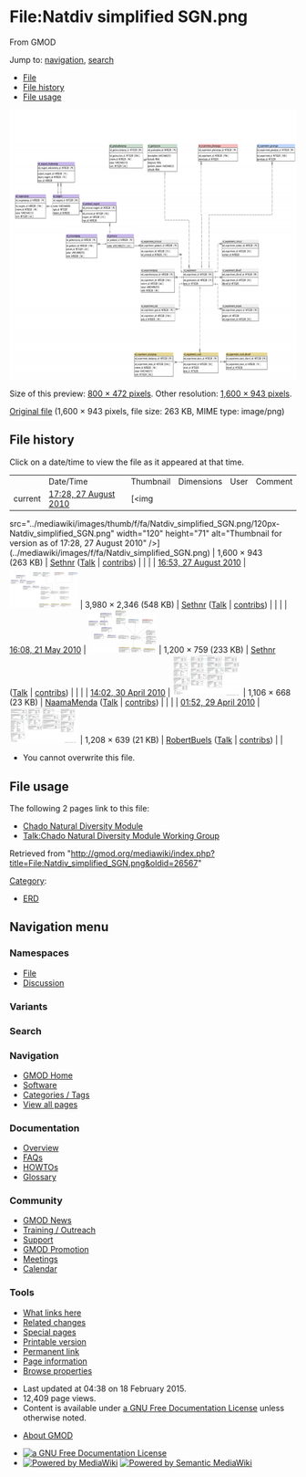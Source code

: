 <div id="mw-page-base" class="noprint">

</div>

<div id="mw-head-base" class="noprint">

</div>

<div id="content" class="mw-body" role="main">

<span id="top"></span>

<div id="mw-js-message" style="display:none;">

</div>



# <span dir="auto">File:Natdiv simplified SGN.png</span>

<div id="bodyContent">

<div id="siteSub">

From GMOD

</div>

<div id="contentSub">

</div>

<div id="jump-to-nav" class="mw-jump">

Jump to: [navigation](#mw-navigation), [search](#p-search)

</div>

<div id="mw-content-text">

- [File](#file)
- [File history](#filehistory)
- [File usage](#filelinks)

<div id="file" class="fullImageLink">

[<img
src="../mediawiki/images/thumb/f/fa/Natdiv_simplified_SGN.png/800px-Natdiv_simplified_SGN.png"
srcset="../mediawiki/images/thumb/f/fa/Natdiv_simplified_SGN.png/1200px-Natdiv_simplified_SGN.png 1.5x, ../mediawiki/images/f/fa/Natdiv_simplified_SGN.png 2x"
width="800" height="472" alt="File:Natdiv simplified SGN.png" />](../mediawiki/images/f/fa/Natdiv_simplified_SGN.png)

<div class="mw-filepage-resolutioninfo">

Size of this preview: <a
href="../mediawiki/images/thumb/f/fa/Natdiv_simplified_SGN.png/800px-Natdiv_simplified_SGN.png"
class="mw-thumbnail-link">800 × 472 pixels</a>.
<span class="mw-filepage-other-resolutions">Other resolution:
<a href="../mediawiki/images/f/fa/Natdiv_simplified_SGN.png"
class="mw-thumbnail-link">1,600 × 943 pixels</a>.</span>

</div>

</div>

<div class="fullMedia">

<a href="../mediawiki/images/f/fa/Natdiv_simplified_SGN.png"
class="internal" title="Natdiv simplified SGN.png">Original file</a>
‎<span class="fileInfo">(1,600 × 943 pixels, file size: 263 KB, MIME
type: image/png)</span>

</div>

<div id="mw-imagepage-content" class="mw-content-ltr" lang="en"
dir="ltr">

</div>

## File history

<div id="mw-imagepage-section-filehistory">

Click on a date/time to view the file as it appeared at that time.

|  |  |  |  |  |  |
|----|----|----|----|----|----|
|  | Date/Time | Thumbnail | Dimensions | User | Comment |
| current | [17:28, 27 August 2010](../mediawiki/images/f/fa/Natdiv_simplified_SGN.png) | [<img
src="../mediawiki/images/thumb/f/fa/Natdiv_simplified_SGN.png/120px-Natdiv_simplified_SGN.png"
width="120" height="71"
alt="Thumbnail for version as of 17:28, 27 August 2010" />](../mediawiki/images/f/fa/Natdiv_simplified_SGN.png) | 1,600 × 943 <span style="white-space: nowrap;">(263 KB)</span> | <a
href="http://gmod.org/mediawiki/index.php?title=User:Sethnr&amp;action=edit&amp;redlink=1"
class="new mw-userlink"
title="User:Sethnr (page does not exist)">Sethnr</a> <span style="white-space: nowrap;"> <span class="mw-usertoollinks">(<a
href="http://gmod.org/mediawiki/index.php?title=User_talk:Sethnr&amp;action=edit&amp;redlink=1"
class="new" title="User talk:Sethnr (page does not exist)">Talk</a> \| [contribs](Special:Contributions/Sethnr "Special:Contributions/Sethnr"))</span></span> |  |
|  | [16:53, 27 August 2010](../mediawiki/images/archive/f/fa/20100827172830!Natdiv_simplified_SGN.png) | [<img
src="../mediawiki/images/thumb/archive/f/fa/20100827172830!Natdiv_simplified_SGN.png/120px-Natdiv_simplified_SGN.png"
width="120" height="71"
alt="Thumbnail for version as of 16:53, 27 August 2010" />](../mediawiki/images/archive/f/fa/20100827172830!Natdiv_simplified_SGN.png) | 3,980 × 2,346 <span style="white-space: nowrap;">(548 KB)</span> | <a
href="http://gmod.org/mediawiki/index.php?title=User:Sethnr&amp;action=edit&amp;redlink=1"
class="new mw-userlink"
title="User:Sethnr (page does not exist)">Sethnr</a> <span style="white-space: nowrap;"> <span class="mw-usertoollinks">(<a
href="http://gmod.org/mediawiki/index.php?title=User_talk:Sethnr&amp;action=edit&amp;redlink=1"
class="new" title="User talk:Sethnr (page does not exist)">Talk</a> \| [contribs](Special:Contributions/Sethnr "Special:Contributions/Sethnr"))</span></span> |  |
|  | [16:08, 21 May 2010](../mediawiki/images/archive/f/fa/20100827165349!Natdiv_simplified_SGN.png) | [<img
src="../mediawiki/images/thumb/archive/f/fa/20100827165349!Natdiv_simplified_SGN.png/120px-Natdiv_simplified_SGN.png"
width="120" height="76"
alt="Thumbnail for version as of 16:08, 21 May 2010" />](../mediawiki/images/archive/f/fa/20100827165349!Natdiv_simplified_SGN.png) | 1,200 × 759 <span style="white-space: nowrap;">(233 KB)</span> | <a
href="http://gmod.org/mediawiki/index.php?title=User:Sethnr&amp;action=edit&amp;redlink=1"
class="new mw-userlink"
title="User:Sethnr (page does not exist)">Sethnr</a> <span style="white-space: nowrap;"> <span class="mw-usertoollinks">(<a
href="http://gmod.org/mediawiki/index.php?title=User_talk:Sethnr&amp;action=edit&amp;redlink=1"
class="new" title="User talk:Sethnr (page does not exist)">Talk</a> \| [contribs](Special:Contributions/Sethnr "Special:Contributions/Sethnr"))</span></span> |  |
|  | [14:02, 30 April 2010](../mediawiki/images/archive/f/fa/20100521160840!Natdiv_simplified_SGN.png) | [<img
src="../mediawiki/images/thumb/archive/f/fa/20100521160840!Natdiv_simplified_SGN.png/120px-Natdiv_simplified_SGN.png"
width="120" height="72"
alt="Thumbnail for version as of 14:02, 30 April 2010" />](../mediawiki/images/archive/f/fa/20100521160840!Natdiv_simplified_SGN.png) | 1,106 × 668 <span style="white-space: nowrap;">(23 KB)</span> | <a href="User:NaamaMenda" class="mw-userlink"
title="User:NaamaMenda">NaamaMenda</a> <span style="white-space: nowrap;"> <span class="mw-usertoollinks">(<a
href="http://gmod.org/mediawiki/index.php?title=User_talk:NaamaMenda&amp;action=edit&amp;redlink=1"
class="new" title="User talk:NaamaMenda (page does not exist)">Talk</a> \| [contribs](Special:Contributions/NaamaMenda "Special:Contributions/NaamaMenda"))</span></span> |  |
|  | [01:52, 29 April 2010](../mediawiki/images/archive/f/fa/20100430140229!Natdiv_simplified_SGN.png) | [<img
src="../mediawiki/images/thumb/archive/f/fa/20100430140229!Natdiv_simplified_SGN.png/120px-Natdiv_simplified_SGN.png"
width="120" height="63"
alt="Thumbnail for version as of 01:52, 29 April 2010" />](../mediawiki/images/archive/f/fa/20100430140229!Natdiv_simplified_SGN.png) | 1,208 × 639 <span style="white-space: nowrap;">(21 KB)</span> | <a href="User:RobertBuels" class="mw-userlink"
title="User:RobertBuels">RobertBuels</a> <span style="white-space: nowrap;"> <span class="mw-usertoollinks">([Talk](User_talk:RobertBuels "User talk:RobertBuels") \| [contribs](Special:Contributions/RobertBuels "Special:Contributions/RobertBuels"))</span></span> |  |

</div>

- <span id="mw-imagepage-upload-disallowed">You cannot overwrite this
  file.</span>

## File usage

<div id="mw-imagepage-section-linkstoimage">

The following 2 pages link to this file:

- [Chado Natural Diversity
  Module](Chado_Natural_Diversity_Module.1 "Chado Natural Diversity Module")
- [Talk:Chado Natural Diversity Module Working
  Group](Talk:Chado_Natural_Diversity_Module_Working_Group "Talk:Chado Natural Diversity Module Working Group")

</div>

</div>

<div class="printfooter">

Retrieved from
"<http://gmod.org/mediawiki/index.php?title=File:Natdiv_simplified_SGN.png&oldid=26567>"

</div>

<div id="catlinks" class="catlinks">

<div id="mw-normal-catlinks" class="mw-normal-catlinks">

[Category](Special:Categories "Special:Categories"):

- [ERD](Category:ERD "Category:ERD")

</div>

</div>

<div class="visualClear">

</div>

</div>

</div>

<div id="mw-navigation">

## Navigation menu

<div id="mw-head">



<div id="left-navigation">

<div id="p-namespaces" class="vectorTabs" role="navigation"
aria-labelledby="p-namespaces-label">

### Namespaces

- <span id="ca-nstab-image"><a href="File:Natdiv_simplified_SGN.png" accesskey="c"
  title="View the file page [c]">File</a></span>
- <span id="ca-talk"><a
  href="http://gmod.org/mediawiki/index.php?title=File_talk:Natdiv_simplified_SGN.png&amp;action=edit&amp;redlink=1"
  accesskey="t"
  title="Discussion about the content page [t]">Discussion</a></span>

</div>

<div id="p-variants" class="vectorMenu emptyPortlet" role="navigation"
aria-labelledby="p-variants-label">

### 

### Variants[](#)

<div class="menu">

</div>

</div>

</div>

<div id="right-navigation">





</div>

<div id="p-search" role="search">

### Search

<div id="simpleSearch">

</div>

</div>

</div>

</div>

<div id="mw-panel">

<div id="p-logo" role="banner">

<a href="Main_Page"
style="background-image: url(../images/GMOD-cogs.png);"
title="Visit the main page"></a>

</div>

<div id="p-Navigation" class="portal" role="navigation"
aria-labelledby="p-Navigation-label">

### Navigation

<div class="body">

- <span id="n-GMOD-Home">[GMOD Home](Main_Page)</span>
- <span id="n-Software">[Software](GMOD_Components)</span>
- <span id="n-Categories-.2F-Tags">[Categories /
  Tags](Categories)</span>
- <span id="n-View-all-pages">[View all pages](Special:AllPages)</span>

</div>

</div>

<div id="p-Documentation" class="portal" role="navigation"
aria-labelledby="p-Documentation-label">

### Documentation

<div class="body">

- <span id="n-Overview">[Overview](Overview)</span>
- <span id="n-FAQs">[FAQs](Category:FAQ)</span>
- <span id="n-HOWTOs">[HOWTOs](Category:HOWTO)</span>
- <span id="n-Glossary">[Glossary](Glossary)</span>

</div>

</div>

<div id="p-Community" class="portal" role="navigation"
aria-labelledby="p-Community-label">

### Community

<div class="body">

- <span id="n-GMOD-News">[GMOD News](GMOD_News)</span>
- <span id="n-Training-.2F-Outreach">[Training /
  Outreach](Training_and_Outreach)</span>
- <span id="n-Support">[Support](Support)</span>
- <span id="n-GMOD-Promotion">[GMOD Promotion](GMOD_Promotion)</span>
- <span id="n-Meetings">[Meetings](Meetings)</span>
- <span id="n-Calendar">[Calendar](Calendar)</span>

</div>

</div>

<div id="p-tb" class="portal" role="navigation"
aria-labelledby="p-tb-label">

### Tools

<div class="body">

- <span id="t-whatlinkshere"><a href="Special:WhatLinksHere/File:Natdiv_simplified_SGN.png"
  accesskey="j" title="A list of all wiki pages that link here [j]">What
  links here</a></span>
- <span id="t-recentchangeslinked"><a href="Special:RecentChangesLinked/File:Natdiv_simplified_SGN.png"
  accesskey="k"
  title="Recent changes in pages linked from this page [k]">Related
  changes</a></span>
- <span id="t-specialpages"><a href="Special:SpecialPages" accesskey="q"
  title="A list of all special pages [q]">Special pages</a></span>
- <span id="t-print"><a
  href="http://gmod.org/mediawiki/index.php?title=File:Natdiv_simplified_SGN.png&amp;printable=yes"
  rel="alternate" accesskey="p"
  title="Printable version of this page [p]">Printable version</a></span>
- <span id="t-permalink">[Permanent
  link](http://gmod.org/mediawiki/index.php?title=File:Natdiv_simplified_SGN.png&oldid=26567 "Permanent link to this revision of the page")</span>
- <span id="t-info">[Page
  information](http://gmod.org/mediawiki/index.php?title=File:Natdiv_simplified_SGN.png&action=info)</span>
- <span id="t-smwbrowselink"><a href="Special:Browse/File:Natdiv_simplified_SGN.png"
  rel="smw-browse">Browse properties</a></span>

</div>

</div>

</div>

</div>

<div id="footer" role="contentinfo">

- <span id="footer-info-lastmod">Last updated at 04:38 on 18 February
  2015.</span>
- <span id="footer-info-viewcount">12,409 page views.</span>
- <span id="footer-info-copyright">Content is available under
  <a href="http://www.gnu.org/licenses/fdl-1.3.html" class="external"
  rel="nofollow">a GNU Free Documentation License</a> unless otherwise
  noted.</span>

<!-- -->

- <span id="footer-places-about">[About
  GMOD](GMOD:About "GMOD:About")</span>

<!-- -->

- <span id="footer-copyrightico">[<img src="http://www.gnu.org/graphics/gfdl-logo-small.png" width="88"
  height="31" alt="a GNU Free Documentation License" />](http://www.gnu.org/licenses/fdl-1.3.html)</span>
- <span id="footer-poweredbyico">[<img
  src="../mediawiki/skins/common/images/poweredby_mediawiki_88x31.png"
  width="88" height="31" alt="Powered by MediaWiki" />](http://www.mediawiki.org/)
  [<img
  src="../mediawiki/extensions/SemanticMediaWiki/resources/images/smw_button.png"
  width="88" height="31" alt="Powered by Semantic MediaWiki" />](https://www.semantic-mediawiki.org/wiki/Semantic_MediaWiki)</span>

<div style="clear:both">

</div>

</div>
